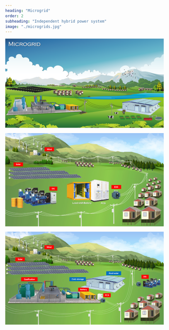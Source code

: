 ```yaml
---
heading: "Microgrid"
order: 2
subheading: "Independent hybrid power system"
image: "./microgrids.jpg"
---
```

![microgrid](10.png)

![microgrid](microgrid__small.jpg)

![microgrid](microgrid__big.jpg)

